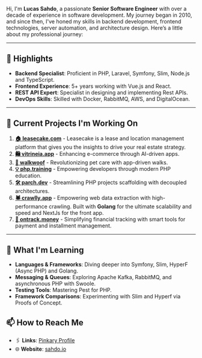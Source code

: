 Hi, I'm **Lucas Sahdo**, a passionate **Senior Software Engineer** with over a decade of experience in software development. My journey began in 2010, and since then, I've honed my skills in backend development, frontend technologies, server automation, and architecture design. Here’s a little about my professional journey:

---

## 🌟 Highlights

- **Backend Specialist**: Proficient in PHP, Laravel, Symfony, Slim, Node.js and TypeScript.
- **Frontend Experience**: 5+ years working with Vue.js and React.  
- **REST API Expert**: Specialist in designing and implementing Rest APIs.
- **DevOps Skills**: Skilled with Docker, RabbitMQ, AWS, and DigitalOcean.  

---

## 🚧 Current Projects I'm Working On

1. [**🏠 leasecake.com**](https://leasecake.com/) - Leasecake is a lease and location management platform that gives you the insights to drive your real estate strategy.
2. [**🛍️ vitrineia.app**](https://vitrineia.app/) - Enhancing e-commerce through AI-driven apps.
3. [**🐶 walkwoof**](https://walkwoof.app/) - Revolutionizing pet care with app-driven walks.
4. [**💡 php.training**](https://php.training/) - Empowering developers through modern PHP education.
5. [**🛠️ parch.dev**](https://parch.dev/) - Streamlining PHP projects scaffolding with decoupled architectures.
6. [**🕷️ crawlly.app**](https://crawlly.app/) - Empowering web data extraction with high-performance crawling. Built with **Golang** for the ultimate scalability and speed and NextJs for the front app.
7. [**💸 ontrack.money**](https://ontrack.money/) - Simplifying financial tracking with smart tools for payment and installment management.

---

## 🌱 What I'm Learning

- **Languages & Frameworks**: Diving deeper into Symfony, Slim, HyperF (Async PHP) and Golang.  
- **Messaging & Queues**: Exploring Apache Kafka, RabbitMQ, and asynchronous PHP with Swoole.  
- **Testing Tools**: Mastering Pest for PHP.  
- **Framework Comparisons**: Experimenting with Slim and Hyperf via Proofs of Concept.

## 📫 How to Reach Me

- 🖇️ **Links**: [Pinkary Profile](https://pinkary.com/@sahdoio)
- 🌐 **Website**: [sahdo.io](https://sahdo.io)

